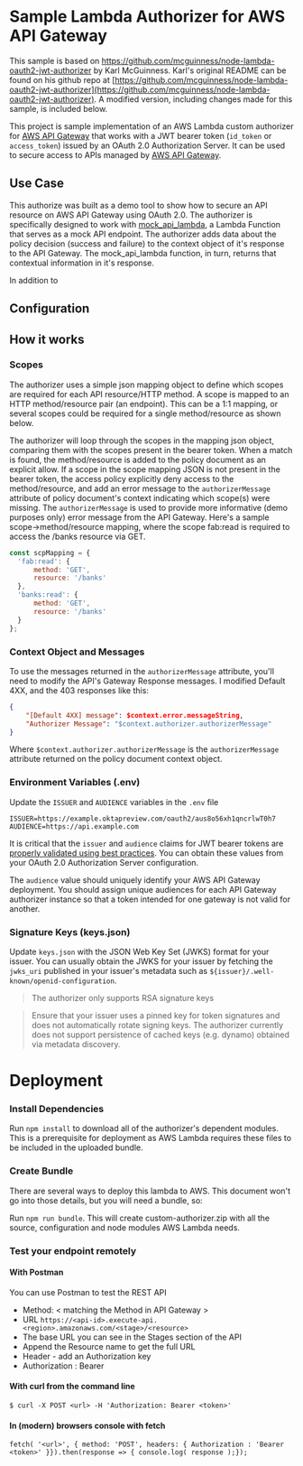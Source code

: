 # Sample Lambda Authorizer for AWS API Gateway
This sample is based on https://github.com/mcguinness/node-lambda-oauth2-jwt-authorizer by Karl McGuinness. Karl's original README can be found on his github repo at [https://github.com/mcguinness/node-lambda-oauth2-jwt-authorizer](https://github.com/mcguinness/node-lambda-oauth2-jwt-authorizer). A modified version, including changes made for this sample, is included below.

This project is sample implementation of an AWS Lambda custom authorizer for [AWS API Gateway](https://aws.amazon.com/api-gateway/) that works with a JWT bearer token (`id_token` or `access_token`) issued by an OAuth 2.0 Authorization Server.  It can be used to secure access to APIs managed by [AWS API Gateway](https://aws.amazon.com/api-gateway/).

## Use Case
This authorize was built as a demo tool to show how to secure an API resource on AWS API Gateway using OAuth 2.0. The authorizer is specifically designed to work with [mock_api_lambda](https://github.com/bgarlow/mock_api_lambda), a Lambda Function that serves as a mock API endpoint. The authorizer adds data about the policy decision (success and failure) to the context object of it's response to the API Gateway. The mock_api_lambda function, in turn, returns that contextual information in it's response. 

In addition to 

## Configuration

## How it works

### Scopes

The authorizer uses a simple json mapping object to define which scopes are required for each API resource/HTTP method. A scope is mapped to an HTTP method/resource pair (an endpoint). This can be a 1:1 mapping, or several scopes could be required for a single method/resource as shown below. 

The authorizer will loop through the scopes in the mapping json object, comparing them with the scopes present in the bearer token. When a match is found, the method/resource is added to the policy document as an explicit allow. If a scope in the scope mapping JSON is not present in the bearer token, the access policy explicitly deny access to the method/resource, and add an error message to the `authorizerMessage` attribute of policy document's context indicating which scope(s) were missing. The `authorizerMessage` is used to provide more informative (demo purposes only) error message from the API Gateway. Here's a sample scope->method/resource mapping, where the scope fab:read is required to access the /banks resource via GET. 

```javascript
const scpMapping = {
  'fab:read': {
      method: 'GET',
      resource: '/banks'
  },
  'banks:read': {
      method: 'GET',
      resource: '/banks'
  }
};
````

### Context Object and Messages

To use the messages returned in the `authorizerMessage` attribute, you'll need to modify the API's Gateway Response messages. I modified Default 4XX, and the 403 responses like this:
```json
{
    "[Default 4XX] message": $context.error.messageString,
    "Authorizer Message": "$context.authorizer.authorizerMessage"
}
```


Where `$context.authorizer.authorizerMessage` is the `authorizerMessage` attribute returned on the policy document context object.

### Environment Variables (.env)

Update the `ISSUER` and `AUDIENCE` variables in the `.env` file

```
ISSUER=https://example.oktapreview.com/oauth2/aus8o56xh1qncrlwT0h7
AUDIENCE=https://api.example.com
```

It is critical that the `issuer` and `audience` claims for JWT bearer tokens are [properly validated using best practices](http://www.cloudidentity.com/blog/2014/03/03/principles-of-token-validation/).  You can obtain these values from your OAuth 2.0 Authorization Server configuration.

The `audience` value should uniquely identify your AWS API Gateway deployment.  You should assign unique audiences for each API Gateway authorizer instance so that a token intended for one gateway is not valid for another.

### Signature Keys (keys.json)

Update `keys.json` with the JSON Web Key Set (JWKS) format for your issuer.   You can usually obtain the JWKS for your issuer by fetching the `jwks_uri` published in your issuer's metadata such as `${issuer}/.well-known/openid-configuration`.

> The authorizer only supports RSA signature keys

> Ensure that your issuer uses a pinned key for token signatures and does not automatically rotate signing keys.  The authorizer currently does not support persistence of cached keys (e.g. dynamo) obtained via metadata discovery.


# Deployment

### Install Dependencies

Run `npm install` to download all of the authorizer's dependent modules. This is a prerequisite for deployment as AWS Lambda requires these files to be included in the uploaded bundle.

### Create Bundle

There are several ways to deploy this lambda to AWS. This document won't go into those details, but you will need a bundle, so:

Run `npm run bundle`. This will create custom-authorizer.zip with all the source, configuration and node modules AWS Lambda needs.

### Test your endpoint remotely

#### With Postman

You can use Postman to test the REST API

* Method: < matching the Method in API Gateway >
* URL `https://<api-id>.execute-api.<region>.amazonaws.com/<stage>/<resource>`
 * The base URL you can see in the Stages section of the API
 * Append the Resource name to get the full URL
* Header - add an Authorization key
 * Authorization : Bearer <token>

#### With curl from the command line

    $ curl -X POST <url> -H 'Authorization: Bearer <token>'

#### In (modern) browsers console with fetch

    fetch( '<url>', { method: 'POST', headers: { Authorization : 'Bearer <token>' }}).then(response => { console.log( response );});
